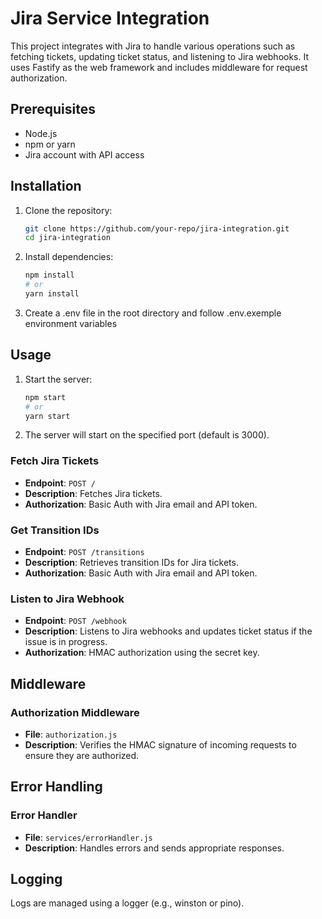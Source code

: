 # Jira Service Integration

This project integrates with Jira to handle various operations such as fetching tickets, updating ticket status, and listening to Jira webhooks. It uses Fastify as the web framework and includes middleware for request authorization.

## Prerequisites

- Node.js
- npm or yarn
- Jira account with API access

## Installation

1. Clone the repository:
   ```bash
   git clone https://github.com/your-repo/jira-integration.git
   cd jira-integration

2. Install dependencies:
    ```bash
    npm install
    # or
    yarn install

3. Create a .env file in the root directory and  follow .env.exemple environment variables

## Usage

1. Start the server:
    ```bash
    npm start
    # or
    yarn start

2. The server will start on the specified port (default is 3000).


### Fetch Jira Tickets
- **Endpoint**: `POST /`
- **Description**: Fetches Jira tickets.
- **Authorization**: Basic Auth with Jira email and API token.

### Get Transition IDs
- **Endpoint**: `POST /transitions`
- **Description**: Retrieves transition IDs for Jira tickets.
- **Authorization**: Basic Auth with Jira email and API token.

### Listen to Jira Webhook
- **Endpoint**: `POST /webhook`
- **Description**: Listens to Jira webhooks and updates ticket status if the issue is in progress.
- **Authorization**: HMAC authorization using the secret key.

## Middleware

### Authorization Middleware
- **File**: `authorization.js`
- **Description**: Verifies the HMAC signature of incoming requests to ensure they are authorized.

## Error Handling

### Error Handler
- **File**: `services/errorHandler.js`
- **Description**: Handles errors and sends appropriate responses.

## Logging

Logs are managed using a logger (e.g., winston or pino).

